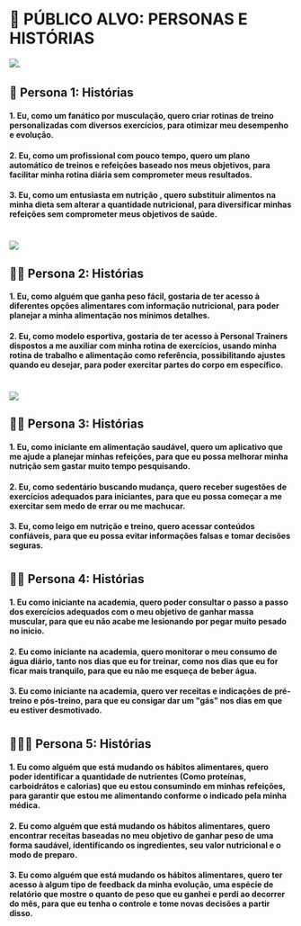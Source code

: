 # 📌 PÚBLICO ALVO: PERSONAS E HISTÓRIAS

![](https://github.com/eiKuan/lixoengsoft/blob/main/Imagens/CARLOS1.png).

## 👮 Persona 1: Histórias

#### 1. Eu, como um fanático por musculação, quero criar rotinas de treino personalizadas com diversos exercícios, para otimizar meu desempenho e evolução.

#### 2. Eu, como um profissional com pouco tempo, quero um plano automático de treinos e refeições baseado nos meus objetivos, para facilitar minha rotina diária sem comprometer meus resultados.

#### 3. Eu, como um entusiasta em nutrição , quero substituir alimentos na minha dieta sem alterar a quantidade nutricional, para diversificar minhas refeições sem comprometer meus objetivos de saúde.
#
![](https://github.com/eiKuan/lixoengsoft/blob/main/Imagens/Alice.png)

## 🤸‍♀️ Persona 2: Histórias

#### 1. Eu, como alguém que ganha peso fácil, gostaria de ter acesso à diferentes opções alimentares com informação nutricional, para poder planejar a minha alimentação nos mínimos detalhes.

#### 2. Eu, como modelo esportiva, gostaria de ter acesso à Personal Trainers dispostos a me auxiliar com minha rotina de exercícios, usando minha rotina de trabalho e alimentação como referência, possibilitando ajustes quando eu desejar, para poder exercitar partes do corpo em específico.

#

![](https://github.com/eiKuan/lixoengsoft/blob/main/Imagens/pedro.png)

## 🧑‍💻 Persona 3: Histórias

#### 1. Eu, como iniciante em alimentação saudável, quero um aplicativo que me ajude a planejar minhas refeições, para que eu possa melhorar minha nutrição sem gastar muito tempo pesquisando.

#### 2. Eu, como sedentário buscando mudança, quero receber sugestões de exercícios adequados para iniciantes, para que eu possa começar a me exercitar sem medo de errar ou me machucar.

#### 3. Eu, como leigo em nutrição e treino, quero acessar conteúdos confiáveis, para que eu possa evitar informações falsas e tomar decisões seguras.

#

## 🚶🙇 Persona 4: Histórias

#### 1. Eu como iniciante na academia, quero poder consultar o passo a passo dos exercícios adequados com o meu objetivo de ganhar massa muscular, para que eu não acabe me lesionando por pegar muito pesado no inicio.

#### 2. Eu como iniciante na academia, quero monitorar o meu consumo de água diário, tanto nos dias que eu for treinar, como nos dias que eu for ficar mais tranquilo, para que eu não me esqueça de beber água.

#### 3. Eu como iniciante na academia, quero ver receitas e indicações de pré-treino e pós-treino, para que eu consigar dar um "gás" nos dias em que eu estiver desmotivado.

#

## 🙆‍♀️🌼 Persona 5: Histórias

#### 1. Eu como alguém que está mudando os hábitos alimentares, quero poder identificar a quantidade de nutrientes (Como proteínas, carboidrátos e calorias) que eu estou consumindo em minhas refeições, para garantir que estou me alimentando conforme o indicado pela minha médica.

#### 2. Eu como alguém que está mudando os hábitos alimentares, quero encontrar receitas baseadas no meu objetivo de ganhar peso de uma forma saudável, identificando os ingredientes, seu valor nutricional e o modo de preparo.

#### 3. Eu como alguém que está mudando os hábitos alimentares, quero ter acesso à algum tipo de feedback da minha evolução, uma espécie de relatório que mostre o quanto de peso que eu ganhei e perdi ao decorrer do mês, para que eu tenha o controle e tome novas decisões a partir disso.


